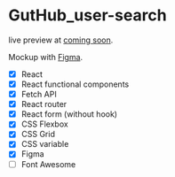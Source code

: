 # GutHub_user-search
live preview at [coming soon](https://github.com/tiago86g/GutHub_user-search/blob/master/README.md).

Mockup with [Figma](https://www.figma.com/file/5giRjamuR2JG5x3s3fW3vs/GitHub-Searcher?node-id=0%3A1).

- [x] React
- [x] React functional components
- [x] Fetch API
- [x] React router
- [x] React form (without hook)
- [x] CSS Flexbox
- [x] CSS Grid
- [x] CSS variable
- [x] Figma
- [ ] Font Awesome
